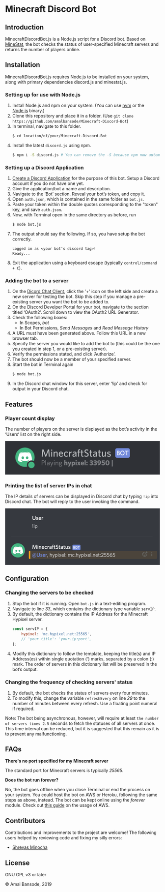# Minecraft Discord Bot

<!--
You have a very interesting project at hand. A couple of things about writing a good README.md
    1) Quote filenames in backticks ``
    2) Do NOT use line-number specific configuration options. You can use a standard JSON file.
-->

## Introduction
MinecraftDiscordBot.js is a Node.js script for a Discord bot. Based on [MineStat](https://github.com/ldilley/minestat), the bot checks the status of user-specified Minecraft servers and returns the number of players online.

## Installation
MinecraftDiscordBot.js requires Node.js to be installed on your system, along with primary dependencies discord.js and minestat.js.

### Setting up for use with Node.js
1. Install Node.js and npm on your system. (You can use [nvm](https://github.com/nvm-sh/nvm) or the [Node.js](https://nodejs.org/en/download/) binary.)
2. Clone this repository and place it in a folder. (Use `git clone https://github.com/amalbansode/Minecraft-Discord-Bot`)
2. In terminal, navigate to this folder.
	```bash
	$ cd location/of/your/Minecraft-Discord-Bot
	```
3. Install the latest `discord.js` using npm.
	```bash
	$ npm i -S discord.js # You can remove the -S because npm now automatically saves it to package.json
	```

### Setting up a Discord Application
1. [Create a Discord Application](https://discordapp.com/developers/applications/) for the purpose of this bot. Setup a Discord account if you do not have one yet.
2. Give the application/bot a name and description.
3. Navigate to the ‘Bot’ section. Reveal your bot’s token, and copy it.
4. Open `auth.json`, which is contained in the same folder as `bot.js`.
5. Paste your token within the double quotes corresponding to the "token" key, and save `auth.json`.
6. Now, with Terminal open in the same directory as before, run
	```bash
	$ node bot.js
	```
7. The output should say the following. If so, you have setup the bot correctly.
	```
	Logged in as <your bot’s discord tag>!
	Ready...
	```
8. Exit the application using a keyboard escape (typically `control/command + C`).

### Adding the bot to a server
1. On the [Dicord Chat Client](https://discordapp.com/channels/), click the '+' icon on the left side and create a new server for testing the bot. Skip this step if you manage a pre-existing server you want the bot to be added to.
2. On the Discord Develper Portal for your bot, navigate to the section titled ‘OAuth2’. Scroll down to view the OAuth2 URL Generator.
3. Check the following boxes: 
	* In Scopes, _bot_
	* In Bot Permissions, _Send Messages_ and _Read Message History_
4. A URL must have been generated above. Follow this URL in a new browser tab.
5. Specify the server you would like to add the bot to (this could be the one you created in step 1, or a pre-existing server).
6. Verify the permissions stated, and click ‘Authorize’.
7. The bot should now be a member of your specified server.
8. Start the bot in Terminal again
	```bash
	$ node bot.js
	```
9. In the Discord chat window for this server, enter ‘!ip’ and check for output in your Discord chat.

## Features

### Player count display
The number of players on the server is displayed as the bot’s activity in the ‘Users‘ list on the right side.

![Discord Bot Activity shows player count](/images/discord_activity.png)

### Printing the list of server IPs in chat
The IP details of servers can be displayed in Discord chat by typing `!ip` into Discord chat. The bot will reply to the user invoking the command.

![Discord Bot replies with list of IPs to servers](/images/discord_reply.png)

## Configuration

### Changing the servers to be checked
1. Stop the bot if it is running. Open `bot.js` in a text-editing program.
2. Navigate to line _33_, which contains the dictionary type variable `servIP`.
3. By default, the dictionary contains the IP Address for the MInecraft Hypixel server.
	```javascript
	const servIP = {
	    hypixel: 'mc.hypixel.net:25565',
	    // 'your title': 'your.ip:port',
	};
	```
4. Modify this dictionary to follow the template, keeping the title(s) and IP Address(es) within single quotation (') marks, separated by a colon (:) mark. The order of servers in this dictionary list will be preserved in the bot’s output.

### Changing the frequency of checking servers' status
1. By default, the bot checks the status of servers every four minutes.
2. To modify this, change the variable `refreshEvery` on line _29_ to the number of minutes between every refresh. Use a floating point numeral if required.

Note: The bot being asynchronous, however, will require at least `the number of servers times 2.5` seconds to fetch the statuses of all servers at once. This time interval can be reduced, but it is suggested that this remain as it is to prevent any malfunctioning.

## FAQs
**There's no port specified for my Minecraft server**

The standard port for Minecraft servers is typically _25565_.

**Does the bot run forever?**

No, the bot goes offline when you close Terminal or end the process on your system. You could host the bot on AWS or Heroku, following the same steps as above, instead. The bot can be kept online using the _forever_ module. Check out [this guide](https://shiffman.net/a2z/bot-ec2/) on the usage of AWS.

## Contributors

Contributions and improvements to the project are welcome! The following users helped by reviewing code and fixing my silly errors:

* [Shreyas Minocha](https://github.com/shreyasminocha)

## License
<!--
GPL v3 is not a very permissive license. You may be better off with 
MIT or ISC license. Check it out! :)
-->
GNU GPL v3 or later

© Amal Bansode, 2019
